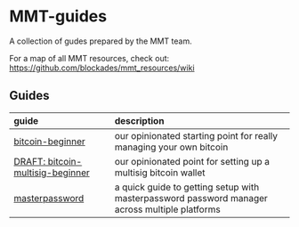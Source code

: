 # MMT-guides

A collection of gudes prepared by the MMT team.

For a map of all MMT resources, check out: https://github.com/blockades/mmt_resources/wiki


## Guides

guide | description
:---|:---
[bitcoin-beginner](./bitcoin-beginner.md) | our opinionated starting point for really managing your own bitcoin
[DRAFT: bitcoin-multisig-beginner](./bitcoin-multisig-beginner.md) | our opinionated point for setting up a multisig bitcoin wallet
[masterpassword](./masterpassword.md) | a quick guide to getting setup with masterpassword password manager across multiple platforms


